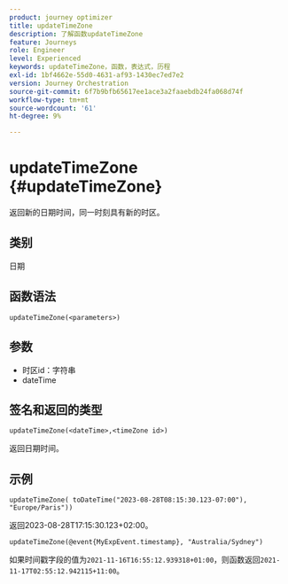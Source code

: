 ```yaml
---
product: journey optimizer
title: updateTimeZone
description: 了解函数updateTimeZone
feature: Journeys
role: Engineer
level: Experienced
keywords: updateTimeZone，函数，表达式，历程
exl-id: 1bf4662e-55d0-4631-af93-1430ec7ed7e2
version: Journey Orchestration
source-git-commit: 6f7b9bfb65617ee1ace3a2faaebdb24fa068d74f
workflow-type: tm+mt
source-wordcount: '61'
ht-degree: 9%

---
```


# updateTimeZone {#updateTimeZone}

返回新的日期时间，同一时刻具有新的时区。

## 类别

日期

## 函数语法

`updateTimeZone(<parameters>)`

## 参数

* 时区id：字符串
* dateTime

## 签名和返回的类型

`updateTimeZone(<dateTime>,<timeZone id>)`

返回日期时间。

## 示例

`updateTimeZone( toDateTime("2023-08-28T08:15:30.123-07:00"), "Europe/Paris"))`

返回2023-08-28T17:15:30.123+02:00。

<!--`updateTimeZone( toDateTime("2019-08-28T08:15:30.123-07:00"), toTimeZone("Europe/Paris")))`
Returns "2019-08-28T17:15:30.123+02:00".-->

`updateTimeZone(@event{MyExpEvent.timestamp}, "Australia/Sydney")`

如果时间戳字段的值为`2021-11-16T16:55:12.939318+01:00`，则函数返回`2021-11-17T02:55:12.942115+11:00`。
